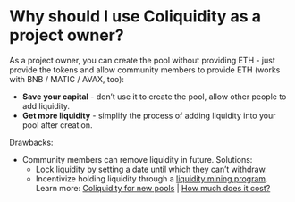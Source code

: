 # Why should I use Coliquidity as a project owner?

As a project owner, you can create the pool without providing ETH - just provide the tokens and allow community members to provide ETH (works with BNB / MATIC / AVAX, too):

- **Save your capital** - don’t use it to create the pool, allow other people to add liquidity.
- **Get more liquidity** - simplify the process of adding liquidity into your pool after creation.

Drawbacks:

- Community members can remove liquidity in future. Solutions:
  - Lock liquidity by setting a date until which they can’t withdraw.
  - Incentivize holding liquidity through a [liquidity mining program](faq/ForProjectOwners.md#is-liquidity-mining-possible-with-coliquidity).
    Learn more: [Coliquidity for new pools](how-it-works.md#for-new-pools) | [How much does it cost?](pricing.md)
